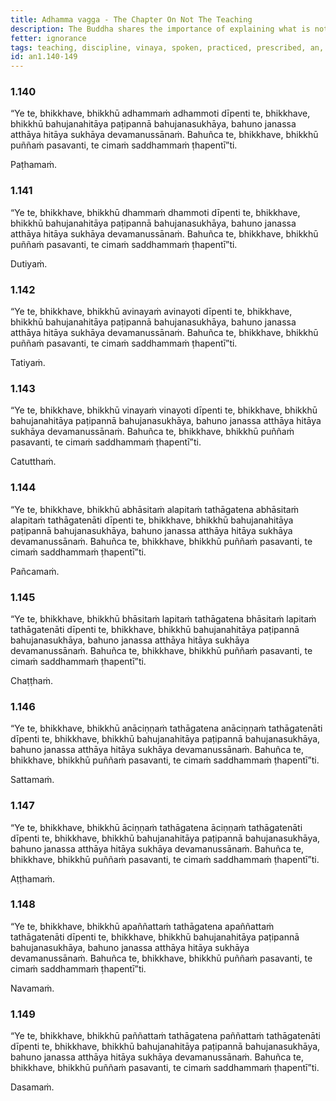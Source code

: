 ```yaml
---
title: Adhamma vagga - The Chapter On Not The Teaching
description: The Buddha shares the importance of explaining what is not the Dhamma, discipline, spoken or uttered, practiced, and prescribed by the Tathāgata.
fetter: ignorance
tags: teaching, discipline, vinaya, spoken, practiced, prescribed, an, an1
id: an1.140-149
---
```


### 1.140

“Ye te, bhikkhave, bhikkhū adhammaṁ adhammoti dīpenti te, bhikkhave, bhikkhū bahujanahitāya paṭipannā bahujanasukhāya, bahuno janassa atthāya hitāya sukhāya devamanussānaṁ. Bahuñca te, bhikkhave, bhikkhū puññaṁ pasavanti, te cimaṁ saddhammaṁ ṭhapentī”ti.

Paṭhamaṁ.

### 1.141

“Ye te, bhikkhave, bhikkhū dhammaṁ dhammoti dīpenti te, bhikkhave, bhikkhū bahujanahitāya paṭipannā bahujanasukhāya, bahuno janassa atthāya hitāya sukhāya devamanussānaṁ. Bahuñca te, bhikkhave, bhikkhū puññaṁ pasavanti, te cimaṁ saddhammaṁ ṭhapentī”ti.

Dutiyaṁ.

### 1.142

“Ye te, bhikkhave, bhikkhū avinayaṁ avinayoti dīpenti te, bhikkhave, bhikkhū bahujanahitāya paṭipannā bahujanasukhāya, bahuno janassa atthāya hitāya sukhāya devamanussānaṁ. Bahuñca te, bhikkhave, bhikkhū puññaṁ pasavanti, te cimaṁ saddhammaṁ ṭhapentī”ti.

Tatiyaṁ.

### 1.143

“Ye te, bhikkhave, bhikkhū vinayaṁ vinayoti dīpenti te, bhikkhave, bhikkhū bahujanahitāya paṭipannā bahujanasukhāya, bahuno janassa atthāya hitāya sukhāya devamanussānaṁ. Bahuñca te, bhikkhave, bhikkhū puññaṁ pasavanti, te cimaṁ saddhammaṁ ṭhapentī”ti.

Catutthaṁ.

### 1.144

“Ye te, bhikkhave, bhikkhū abhāsitaṁ alapitaṁ tathāgatena abhāsitaṁ alapitaṁ tathāgatenāti dīpenti te, bhikkhave, bhikkhū bahujanahitāya paṭipannā bahujanasukhāya, bahuno janassa atthāya hitāya sukhāya devamanussānaṁ. Bahuñca te, bhikkhave, bhikkhū puññaṁ pasavanti, te cimaṁ saddhammaṁ ṭhapentī”ti.

Pañcamaṁ.

### 1.145

“Ye te, bhikkhave, bhikkhū bhāsitaṁ lapitaṁ tathāgatena bhāsitaṁ lapitaṁ tathāgatenāti dīpenti te, bhikkhave, bhikkhū bahujanahitāya paṭipannā bahujanasukhāya, bahuno janassa atthāya hitāya sukhāya devamanussānaṁ. Bahuñca te, bhikkhave, bhikkhū puññaṁ pasavanti, te cimaṁ saddhammaṁ ṭhapentī”ti.

Chaṭṭhaṁ.

### 1.146

“Ye te, bhikkhave, bhikkhū anāciṇṇaṁ tathāgatena anāciṇṇaṁ tathāgatenāti dīpenti te, bhikkhave, bhikkhū bahujanahitāya paṭipannā bahujanasukhāya, bahuno janassa atthāya hitāya sukhāya devamanussānaṁ. Bahuñca te, bhikkhave, bhikkhū puññaṁ pasavanti, te cimaṁ saddhammaṁ ṭhapentī”ti.

Sattamaṁ.

### 1.147

“Ye te, bhikkhave, bhikkhū āciṇṇaṁ tathāgatena āciṇṇaṁ tathāgatenāti dīpenti te, bhikkhave, bhikkhū bahujanahitāya paṭipannā bahujanasukhāya, bahuno janassa atthāya hitāya sukhāya devamanussānaṁ. Bahuñca te, bhikkhave, bhikkhū puññaṁ pasavanti, te cimaṁ saddhammaṁ ṭhapentī”ti.

Aṭṭhamaṁ.

### 1.148

“Ye te, bhikkhave, bhikkhū apaññattaṁ tathāgatena apaññattaṁ tathāgatenāti dīpenti te, bhikkhave, bhikkhū bahujanahitāya paṭipannā bahujanasukhāya, bahuno janassa atthāya hitāya sukhāya devamanussānaṁ. Bahuñca te, bhikkhave, bhikkhū puññaṁ pasavanti, te cimaṁ saddhammaṁ ṭhapentī”ti.

Navamaṁ.

### 1.149

“Ye te, bhikkhave, bhikkhū paññattaṁ tathāgatena paññattaṁ tathāgatenāti dīpenti te, bhikkhave, bhikkhū bahujanahitāya paṭipannā bahujanasukhāya, bahuno janassa atthāya hitāya sukhāya devamanussānaṁ. Bahuñca te, bhikkhave, bhikkhū puññaṁ pasavanti, te cimaṁ saddhammaṁ ṭhapentī”ti.

Dasamaṁ.
